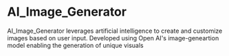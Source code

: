 # AI_Image_Generator
AI_Image_Generator  leverages artificial intelligence to create and customize images based on user input. Developed using Open AI's image-geneartion model enabling the generation of unique visuals 

